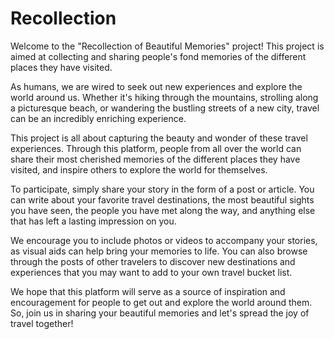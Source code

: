 # Recollection
Welcome to the "Recollection of Beautiful Memories" project! This project is aimed at collecting and sharing people's fond memories of the different places they have visited.

As humans, we are wired to seek out new experiences and explore the world around us. Whether it's hiking through the mountains, strolling along a picturesque beach, or wandering the bustling streets of a new city, travel can be an incredibly enriching experience.

This project is all about capturing the beauty and wonder of these travel experiences. Through this platform, people from all over the world can share their most cherished memories of the different places they have visited, and inspire others to explore the world for themselves.

To participate, simply share your story in the form of a post or article. You can write about your favorite travel destinations, the most beautiful sights you have seen, the people you have met along the way, and anything else that has left a lasting impression on you.

We encourage you to include photos or videos to accompany your stories, as visual aids can help bring your memories to life. You can also browse through the posts of other travelers to discover new destinations and experiences that you may want to add to your own travel bucket list.

We hope that this platform will serve as a source of inspiration and encouragement for people to get out and explore the world around them. So, join us in sharing your beautiful memories and let's spread the joy of travel together!
